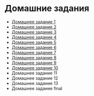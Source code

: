 # Домашние задания

- [Домашнее задание 1](02-tools/README.md#домашнее-задание-1)
- [Домашнее задание 2](03-lxc/README.md#домашнее-задание-2)
- [Домашнее задание 3](04-5-ansible/README.md#домашнее-задание-3)
- [Домашнее задание 4](06-puppet/README.md#домашнее-задание-4)
- [Домашнее задание 5](07-puppet/README.md#домашнее-задание-5)
- [Домашнее задание 6](08-jenkins/README.md#домашнее-задание-6)
- [Домашнее задание 7](09-nexus/README.md#домашнее-задание-7)
- [Домашнее задание 8](10-pipeline/README.md#домашнее-задание-8)
- [Домашнее задание 9](11-docker/README.md#домашнее-задание-9)
- [Домашнее задание 10](12-docker-compose/README.md#домашнее-задание-10)
- Домашнее задание 11
- Домашнее задание 12
- Домашнее задание 13
- Домашнее задание final

